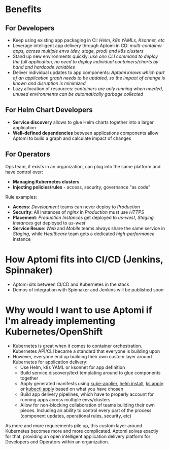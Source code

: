 # Benefits

## For Developers

* Keep using existing app packaging in CI: *Helm, k8s YAMLs, Ksonnet, etc*
* Leverage intelligent app delivery through Aptomi in CD: *multi-container apps, across multiple envs (dev, stage, prod) and k8s clusters*
* Stand up new environments quickly: *use one CLI command to deploy the full application, no need to deploy individual containers/charts by hand and hardcode variables*
* Deliver individual updates to app components: *Aptomi knows which part of an application graph needs to be updated, so the impact of change is known and disruption is minimized*
* Lazy allocation of resources: *containers are only running when needed, unused environments can be automatically garbage collected*

## For Helm Chart Developers

* **Service discovery** allows to glue Helm charts together into a larger application
* **Well-defined dependencies** between applications components allow Aptomi to build a graph and calculate impact of changes 

## For Operators

Ops team, if exists in an organization, can plug into the same platform and have control over:

* **Managing Kubernetes clusters**
* **Injecting policies/rules** - access, security, governance "as code"

Rule examples:
* **Access**: *Development* teams can never deploy to *Production*
* **Security**: All instances of *nginx* in *Production* must use *HTTPS*
* **Placement**: *Production Instances* get deployed to *us-west*, *Staging Instances* get deployed to *us-west*
* **Service Reuse**: *Web* and *Mobile* teams always share the same service in *Staging*, while *Healthcare* team gets a dedicated *high-performance* instance

# How Aptomi fits into CI/CD (Jenkins, Spinnaker)

* Aptomi sits between CI/CD and Kubernetes in the stack
* Demos of integration with Spinnaker and Jenkins will be published soon

# Why would I want to use Aptomi if I'm already implementing Kubernetes/OpenShift

* Kubernetes is great when it comes to container orchestration. Kubernetes API/CLI became a standard that everyone is building upon
* However, everyone end up building their own custom layer around Kubernetes for application delivery:
    * Use Helm, k8s YAML or ksonnet for app definition
    * Build service discovery/text templating around to glue components together
    * Apply generated manifests using [kube-applier](https://github.com/box/kube-applier), [helm install](https://github.com/kubernetes/helm/blob/master/docs/using_helm.md#helm-install-installing-a-package), [ks apply](https://github.com/ksonnet/ksonnet/blob/master/docs/cli-reference/ks_apply.md) or [kubectl apply](https://kubernetes.io/docs/concepts/cluster-administration/manage-deployment/#kubectl-apply) based on what you have chosen  
    * Build app delivery pipelines, which have to properly account for running apps across multiple envs/clusters
    * Allow for non-blocking collaboration of teams building their own pieces. Including an ability to control every part of the process (component updates, operational rules, security, etc)   
    
As more and more requirements pile up, this custom layer around Kubernetes becomes more and more complicated. Aptomi solves exactly for that, providing an open intelligent application delivery platform for Developers and Operators within an organization.
